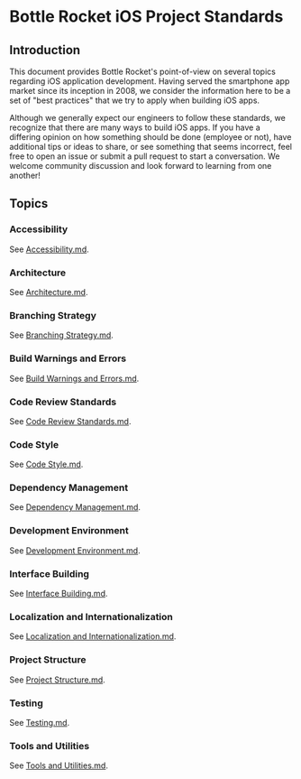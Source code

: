 # Bottle Rocket iOS Project Standards

## Introduction

This document provides Bottle Rocket's point-of-view on several topics regarding iOS application development. Having served the smartphone app market since its inception in 2008, we consider the information here to be a set of "best practices" that we try to apply when building iOS apps.

Although we generally expect our engineers to follow these standards, we recognize that there are many ways to build iOS apps. If you have a differing opinion on how something should be done (employee or not), have additional tips or ideas to share, or see something that seems incorrect, feel free to open an issue or submit a pull request to start a conversation. We welcome community discussion and look forward to learning from one another!

## Topics

### Accessibility

See [Accessibility.md](./Accessibility/Accessibility.md).

### Architecture

See [Architecture.md](./Architecture/Architecture.md).

### Branching Strategy

See [Branching Strategy.md](./Branching%20Strategy/Branching%20Strategy.md).

### Build Warnings and Errors

See [Build Warnings and Errors.md](./Build%20Warnings%20and%20Errors/Build%20Warnings%20and%20Errors.md).

### Code Review Standards

See [Code Review Standards.md](./Code%20Review%20Standards/Code%20Review%20Standards.md).

### Code Style

See [Code Style.md](./Code%20Style/Code%20Style.md).

### Dependency Management

See [Dependency Management.md](./Dependency%20Management/Dependency%20Management.md).

### Development Environment

See [Development Environment.md](./Development%20Environment/Development%20Environment.md).

### Interface Building

See [Interface Building.md](./Interface%20Building/Interface%20Building.md).

### Localization and Internationalization

See [Localization and Internationalization.md](./Localization%20and%20Internationalization/Localization%20and%20Internationalization.md).

### Project Structure

See [Project Structure.md](./Project%20Structure/Project%20Structure.md).

### Testing

See [Testing.md](./Testing/Testing.md).

### Tools and Utilities

See [Tools and Utilities.md](./Tools%20and%20Utilities/Tools%20and%20Utilities.md).

